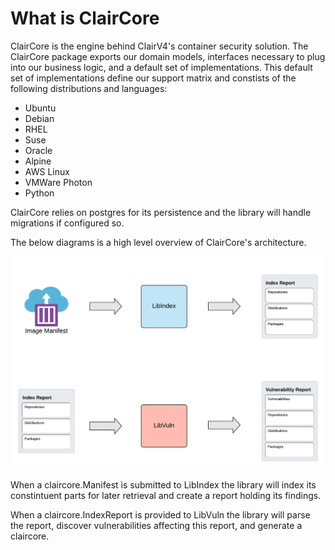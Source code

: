 # What is ClairCore

ClairCore is the engine behind ClairV4's container security solution.
The ClairCore package exports our domain models, interfaces necessary to plug into our business logic, and a default set of implementations.
This default set of implementations define our support matrix and constists of the following distributions and languages:
-    Ubuntu
-    Debian
-    RHEL
-    Suse
-    Oracle
-    Alpine
-    AWS Linux
-    VMWare Photon
-    Python

ClairCore relies on postgres for its persistence and the library will handle migrations if configured so.

The below diagrams is a high level overview of ClairCore's architecture. 

![high_level_arch](./high_level_arch.png "a diagram of the high level claircore architecture")

When a claircore.Manifest is submitted to LibIndex the library will index its constintuent parts for later retrieval and create a report holding its findings.

When a claircore.IndexReport is provided to LibVuln the library will parse the report, discover vulnerabilities affecting this report, and generate a claircore.
